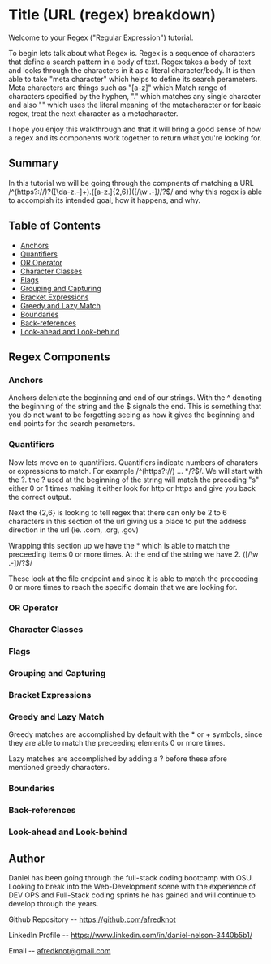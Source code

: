 # Title (URL (regex) breakdown)

Welcome to your Regex ("Regular Expression") tutorial. 

To begin lets talk about what Regex is.
Regex is a sequence of characters that define a search pattern in a body of text. Regex takes a body of text and looks through the characters in it as a literal character/body. It is then able to take "meta character" which helps to define its search perameters. Meta characters are things such as "[a-z]" which Match range of characters specified by the hyphen, "." which matches any single character and also "\" which uses the literal meaning of the metacharacter or for basic regex, treat the next character as a metacharacter.

I hope you enjoy this walkthrough  and that it will bring a good sense of how a regex and its components work together to return what you're looking for.

## Summary

In this tutorial we will be going through the compnents of matching a  URL /^(https?:\/\/)?([\da-z\.-]+)\.([a-z\.]{2,6})([\/\w \.-]*)*\/?$/ and why this regex is able to accompish its intended goal, how it happens, and why.

## Table of Contents

- [Anchors](#anchors)
- [Quantifiers](#quantifiers)
- [OR Operator](#or-operator)
- [Character Classes](#character-classes)
- [Flags](#flags)
- [Grouping and Capturing](#grouping-and-capturing)
- [Bracket Expressions](#bracket-expressions)
- [Greedy and Lazy Match](#greedy-and-lazy-match)
- [Boundaries](#boundaries)
- [Back-references](#back-references)
- [Look-ahead and Look-behind](#look-ahead-and-look-behind)

## Regex Components

### Anchors

Anchors deleniate the beginning and end of our strings. With the ^ denoting the beginning of the string and the $ signals the end. This is something that you do not want to be forgetting seeing as how it gives the beginning and end points for the search perameters.

### Quantifiers

Now lets move on to quantifiers. Quantifiers indicate numbers of charaters or expressions to match.
For example /^(https?:\/\/) ... *\/?$/.
We will start with the ?. the ? used at the beginning of the string will match the preceding "s" either 0 or 1 times making it either look for http or https and give you back the correct output.

Next the {2,6} is looking to tell regex that there can only be 2 to 6 characters in this section of the url giving us a place to put the address direction in the url (ie. .com, .org, .gov)

Wrapping this section up we have the * which is able to match the preceeding items 0 or more times. At the end of the string we have 2. ([\/\w \.-]*)*\/?$/ 

These look at the file endpoint and since it is able to match the preceeding 0 or more times to reach the specific domain that we are looking for.

### OR Operator



### Character Classes

### Flags

### Grouping and Capturing

### Bracket Expressions

### Greedy and Lazy Match

Greedy matches are accomplished by default with the * or + symbols, since they are able to match the preceeding elements 0 or more times.

Lazy matches are accomplished by adding a ? before these afore mentioned greedy characters.

### Boundaries

### Back-references

### Look-ahead and Look-behind

## Author

Daniel has been going through the full-stack coding bootcamp with OSU. Looking to break into the Web-Development scene with the experience of DEV OPS and Full-Stack coding sprints he has gained and will continue to develop through the years. 

Github Repository -- https://github.com/afredknot

LinkedIn Profile -- https://www.linkedin.com/in/daniel-nelson-3440b5b1/

Email -- afredknot@gmail.com
